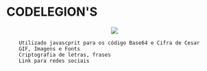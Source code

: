 # CODELEGION'S

<p align="center">
        <img src="https://media2.giphy.com/media/yy7wxKE8eJ8gU82nTS/giphy.gif" >
</p>
        
        Utilizado javascprit para os código Base64 e Cifra de Cesar
        GIF, Imagens e Fonts
        Criptografia de letras, frases
        Link para redes sociais
